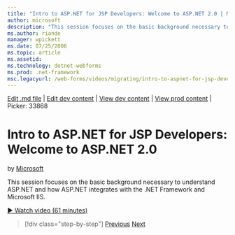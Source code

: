 ```yaml
---
title: "Intro to ASP.NET for JSP Developers: Welcome to ASP.NET 2.0 | Microsoft Docs"
author: microsoft
description: "This session focuses on the basic background necessary to understand ASP.NET and how ASP.NET integrates with the .NET Framework and Microsoft IIS."
ms.author: riande
manager: wpickett
ms.date: 07/25/2006
ms.topic: article
ms.assetid: 
ms.technology: dotnet-webforms
ms.prod: .net-framework
msc.legacyurl: /web-forms/videos/migrating/intro-to-aspnet-for-jsp-developers-welcome-to-aspnet-20
---
```

[Edit .md file](C:\Projects\msc\dev\Msc.Www\Web.ASP\App_Data\github\web-forms\videos\migrating\intro-to-aspnet-for-jsp-developers-welcome-to-aspnet-20.md) | [Edit dev content](http://www.aspdev.net/umbraco#/content/content/edit/26921) | [View dev content](http://docs.aspdev.net/tutorials/web-forms/videos/migrating/intro-to-aspnet-for-jsp-developers-welcome-to-aspnet-20.html) | [View prod content](http://www.asp.net/web-forms/videos/migrating/intro-to-aspnet-for-jsp-developers-welcome-to-aspnet-20) | Picker: 33868

Intro to ASP.NET for JSP Developers: Welcome to ASP.NET 2.0
====================
by [Microsoft](https://github.com/microsoft)

This session focuses on the basic background necessary to understand ASP.NET and how ASP.NET integrates with the .NET Framework and Microsoft IIS.

[&#9654; Watch video (61 minutes)](https://channel9.msdn.com/Blogs/ASP-NET-Site-Videos/intro-to-aspnet-for-jsp-developers-welcome-to-aspnet-20)

>[!div class="step-by-step"] [Previous](migrating-from-classic-asp-to-aspnet.md) [Next](intro-to-aspnet-for-jsp-developers-building-applications.md)